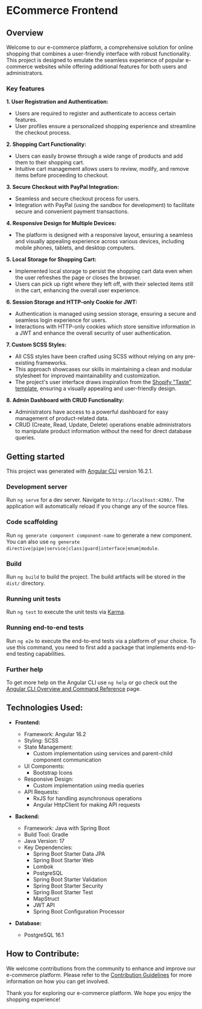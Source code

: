 # ECommerce Frontend

## Overview
Welcome to our e-commerce platform, a comprehensive solution for online shopping that combines a user-friendly interface with robust functionality. This project is designed to emulate the seamless experience of popular e-commerce websites while offering additional features for both users and administrators.

### Key features

**1. User Registration and Authentication:**
- Users are required to register and authenticate to access certain features.
- User profiles ensure a personalized shopping experience and streamline the checkout process.

**2. Shopping Cart Functionality:**
- Users can easily browse through a wide range of products and add them to their shopping cart.
- Intuitive cart management allows users to review, modify, and remove items before proceeding to checkout.

**3. Secure Checkout with PayPal Integration:**
- Seamless and secure checkout process for users.
- Integration with PayPal (using the sandbox for development) to facilitate secure and convenient payment transactions.

**4. Responsive Design for Multiple Devices:**
- The platform is designed with a responsive layout, ensuring a seamless and visually appealing experience across various devices, including mobile phones, tablets, and desktop computers.

**5. Local Storage for Shopping Cart:**
- Implemented local storage to persist the shopping cart data even when the user refreshes the page or closes the browser.
- Users can pick up right where they left off, with their selected items still in the cart, enhancing the overall user experience.

**6. Session Storage and HTTP-only Cookie for JWT:**
- Authentication is managed using session storage, ensuring a secure and seamless login experience for users.
- Interactions with HTTP-only cookies which store sensitive information in a JWT and enhance the overall security of user authentication.

**7. Custom SCSS Styles:**
- All CSS styles have been crafted using SCSS without relying on any pre-existing frameworks.
- This approach showcases our skills in maintaining a clean and modular stylesheet for improved maintainability and customization.
- The project's user interface draws inspiration from the [Shopify "Taste" template](https://themes.shopify.com/themes/taste/styles/default/preview), ensuring a visually appealing and user-friendly design.

**8. Admin Dashboard with CRUD Functionality:**
- Administrators have access to a powerful dashboard for easy management of product-related data.
- CRUD (Create, Read, Update, Delete) operations enable administrators to manipulate product information without the need for direct database queries.

## Getting started
This project was generated with [Angular CLI](https://github.com/angular/angular-cli) version 16.2.1.

### Development server

Run `ng serve` for a dev server. Navigate to `http://localhost:4200/`. The application will automatically reload if you change any of the source files.

### Code scaffolding

Run `ng generate component component-name` to generate a new component. You can also use `ng generate directive|pipe|service|class|guard|interface|enum|module`.

### Build

Run `ng build` to build the project. The build artifacts will be stored in the `dist/` directory.

### Running unit tests

Run `ng test` to execute the unit tests via [Karma](https://karma-runner.github.io).

### Running end-to-end tests

Run `ng e2e` to execute the end-to-end tests via a platform of your choice. To use this command, you need to first add a package that implements end-to-end testing capabilities.

### Further help

To get more help on the Angular CLI use `ng help` or go check out the [Angular CLI Overview and Command Reference](https://angular.io/cli) page.

## Technologies Used:

- **Frontend:**
  - Framework: Angular 16.2
  - Styling: SCSS
  - State Management:
    - Custom implementation using services and parent-child component communication
  - UI Components:
    - Bootstrap Icons
  - Responsive Design:
    - Custom implementation using media queries
  - API Requests:
    - RxJS for handling asynchronous operations
    - Angular HttpClient for making API requests

- **Backend:**
  - Framework: Java with Spring Boot
  - Build Tool: Gradle
  - Java Version: 17
  - Key Dependencies:
    - Spring Boot Starter Data JPA
    - Spring Boot Starter Web
    - Lombok
    - PostgreSQL
    - Spring Boot Starter Validation
    - Spring Boot Starter Security
    - Spring Boot Starter Test
    - MapStruct 
    - JWT API 
    - Spring Boot Configuration Processor

- **Database:**
  - PostgreSQL 16.1

## How to Contribute:

We welcome contributions from the community to enhance and improve our e-commerce platform. Please refer to the [Contribution Guidelines](link/to/contribution/guidelines) for more information on how you can get involved.

Thank you for exploring our e-commerce platform. We hope you enjoy the shopping experience!
